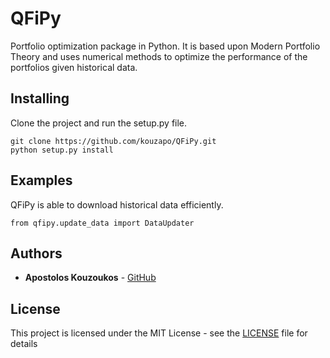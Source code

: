 # QFiPy
Portfolio optimization package in Python. It is based upon Modern
Portfolio Theory and uses numerical methods to optimize the performance of the portfolios
given historical data.

## Installing
Clone the project and run the setup.py file.

```
git clone https://github.com/kouzapo/QFiPy.git
python setup.py install
```

## Examples
QFiPy is able to download historical data efficiently.

```
from qfipy.update_data import DataUpdater
```

## Authors

* **Apostolos Kouzoukos** - [GitHub](https://github.com/kouzapo)

## License

This project is licensed under the MIT License - see the [LICENSE](LICENSE) file for details
